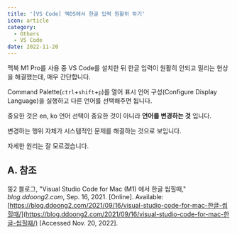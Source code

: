 ```yaml
---
title: '[VS Code] 맥OS에서 한글 입력 원활히 하기'
icon: article
category:
  - Others
  - VS Code
date: 2022-11-20
---
```


맥북 M1 Pro를 사용 중 VS Code를 설치한 뒤 한글 입력이 원활히 안되고 밀리는 현상을 해결했는데, 매우 간단합니다.

Command Palette(`ctrl`+`shift`+`p`)를 열어 표시 언어 구성(Configure Display Language)을 실행하고 다른 언어를 선택해주면 됩니다.

중요한 것은 en, ko 언어 선택이 중요한 것이 아니라 **언어를 변경하는 것** 입니다.

변경하는 행위 자체가 시스템적인 문제를 해결하는 것으로 보입니다.

자세한 원리는 잘 모르겠습니다.

## A. 참조
뚱2 블로그, "Visual Studio Code for Mac (M1) 에서 한글 씹힐때," *blog.ddoong2.com*, Sep. 16, 2021. [Online]. Available: [https://blog.ddoong2.com/2021/09/16/visual-studio-code-for-mac-한글-씹힐때/](https://blog.ddoong2.com/2021/09/16/visual-studio-code-for-mac-한글-씹힐때/) [Accessed Nov. 20, 2022].
